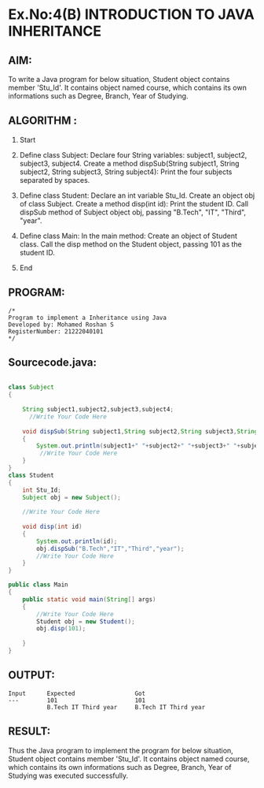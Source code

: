# Ex.No:4(B) INTRODUCTION TO JAVA INHERITANCE

## AIM:
To write a Java program for below situation, Student object contains member 'Stu_Id'. It contains object named course, which contains its own informations such as Degree, Branch, Year of Studying.

## ALGORITHM :

1. Start

2. Define class Subject:
   Declare four String variables: subject1, subject2, subject3, subject4.
   Create a method dispSub(String subject1, String subject2, String subject3, String subject4):
   Print the four subjects separated by spaces.

3. Define class Student:
   Declare an int variable Stu_Id.
   Create an object obj of class Subject.
   Create a method disp(int id):
   Print the student ID.
   Call dispSub method of Subject object obj, passing "B.Tech", "IT", "Third", "year".

4. Define class Main:
   In the main method:
   Create an object of Student class.
   Call the disp method on the Student object, passing 101 as the student ID.

5. End

## PROGRAM:
 ```
/*
Program to implement a Inheritance using Java
Developed by: Mohamed Roshan S
RegisterNumber: 21222040101
*/
```

## Sourcecode.java:
```java

class Subject
{
    
    String subject1,subject2,subject3,subject4;
      //Write Your Code Here
      
    void dispSub(String subject1,String subject2,String subject3,String subject4)
    {
        System.out.println(subject1+" "+subject2+" "+subject3+" "+subject4);
         //Write Your Code Here
    }
}
class Student
{
    int Stu_Id;
    Subject obj = new Subject();
    
    //Write Your Code Here
    
    void disp(int id)
    {
        System.out.println(id);
        obj.dispSub("B.Tech","IT","Third","year");
        //Write Your Code Here
    }
}

public class Main
{
    public static void main(String[] args)
    {
        //Write Your Code Here
        Student obj = new Student();
        obj.disp(101);
        
    }
}
```


## OUTPUT:
```
Input      Expected                 Got
---        101                      101
           B.Tech IT Third year     B.Tech IT Third year
```
## RESULT:
Thus the Java program to implement the program for below situation, Student object contains member 'Stu_Id'. It contains object named course, which contains its own informations such as Degree, Branch, Year of Studying was  executed successfully.
